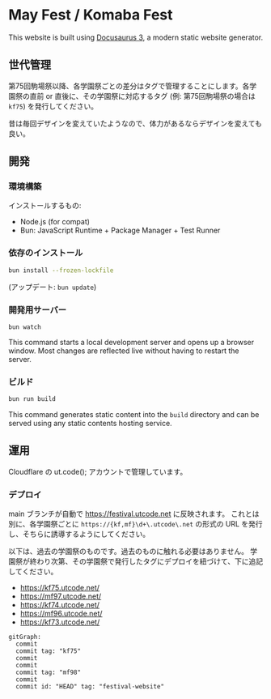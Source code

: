 # May Fest / Komaba Fest

This website is built using [Docusaurus 3](https://docusaurus.io/), a modern static website generator.

## 世代管理

第75回駒場祭以降、各学園祭ごとの差分はタグで管理することにします。各学園祭の直前 or 直後に、その学園祭に対応するタグ (例: 第75回駒場祭の場合は `kf75`) を発行してください。

昔は毎回デザインを変えていたようなので、体力があるならデザインを変えても良い。

## 開発

### 環境構築

インストールするもの:

- Node.js (for compat)
- Bun: JavaScript Runtime + Package Manager + Test Runner

### 依存のインストール

```sh
bun install --frozen-lockfile
```

(アップデート: `bun update`)

### 開発用サーバー

```
bun watch
```

This command starts a local development server and opens up a browser window. Most changes are reflected live without having to restart the server.

### ビルド

```sh
bun run build
```

This command generates static content into the `build` directory and can be served using any static contents hosting service.

## 運用

Cloudflare の ut.code(); アカウントで管理しています。

<!--
WANT:
- festival.utcode.net は常に最新を指すようにし、 {kf,mf}\d+.utcode.net (e.g. kf75.utcode.net) は各学園祭で固定したい。
- これまでは毎回リポジトリを作り直していたが、これからは同一リポジトリで管理する。
HOW:
1. ブランチを分ける -> 誤って消しそうなので却下。
2. タグをつける ->
  完成するまでタグがつけられないのでそれまで一時的に main を指すようにし、終わったらタグを指すように Cloudflare の設定から変更する必要がある。
  面倒だが、安全ではある。
  -> これにしている。

もっといい案があったら置き換えても良い。
-->

### デプロイ

main ブランチが自動で https://festival.utcode.net に反映されます。
これとは別に、各学園祭ごとに `https://{kf,mf}\d+\.utcode\.net` の形式の URL を発行し、そちらに誘導するようにしてください。

以下は、過去の学園祭のものです。過去のものに触れる必要はありません。
学園祭が終わり次第、その学園祭で発行したタグにデプロイを紐づけて、下に追記してください。

- https://kf75.utcode.net/
- https://mf97.utcode.net/
- https://kf74.utcode.net/
- https://mf96.utcode.net/
- https://kf73.utcode.net/

```mermaid
gitGraph:
  commit
  commit tag: "kf75"
  commit
  commit
  commit tag: "mf98"
  commit
  commit id: "HEAD" tag: "festival-website"
```

